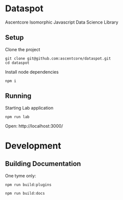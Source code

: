 # Dataspot

Ascentcore Isomorphic Javascript Data Science Library

## Setup

Clone the project

``` 
git clone git@github.com:ascentcore/dataspot.git
cd dataspot
```

Install node dependencies

``` 
npm i
```

## Running

Starting Lab application

``` 
npm run lab
```

Open: http://localhost:3000/

# Development

## Building Documentation

One tyme only:
```
npm run build:plugins
```

``` 
npm run build:docs
```
